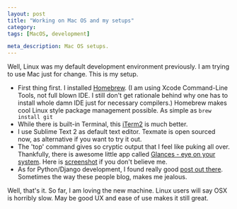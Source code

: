 ```yaml
---
layout: post
title: "Working on Mac OS and my setups"
category:
tags: [MacOS, development]

meta_description: Mac OS setups.
---
```

Well, Linux was my default development environment previously. I am trying to use Mac just for change. This is my setup.

- First thing first. I installed [Homebrew][1]. (I am using Xcode Command-Line Tools, not full blown IDE. I still don't get rationale behind why one has to install whole damn IDE just for necessary compilers.) Homebrew makes cool Linux style package management possible. As simple as 
`brew install git`
- While there is built-in Terminal, this [iTerm2][2] is much better.
- I use Sublime Text 2 as default text editor. Texmate is open sourced now, as alternative if you want to try it out.
- The 'top' command gives so cryptic output that I feel like puking all over. Thankfully, there is awesome little app called [Glances - eye on your system][3]. Here is [screenshot][4] if you don't believe me.
- As for Python/Django development, I found really good [post out there][5]. Sometimes the way these people blog, makes me jealous.

Well, that's it. So far, I am loving the new machine. Linux users will say OSX is horribly slow. May be good UX and ease of use makes it still great.

[1]: http://mxcl.github.com/homebrew/
[2]: http://www.iterm2.com/
[3]: https://github.com/nicolargo/glances
[4]: https://pbs.twimg.com/media/A9mC6EXCUAARyH1.png:large
[5]: http://www.thisisthegreenroom.com/2011/installing-python-numpy-scipy-matplotlib-and-ipython-on-lion/